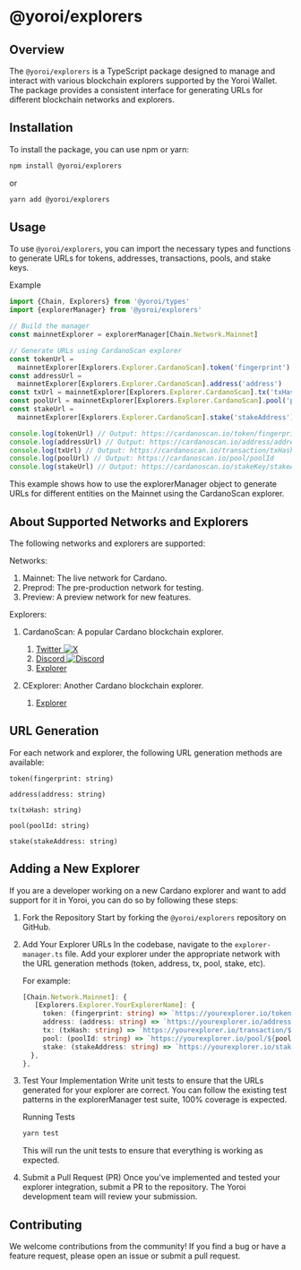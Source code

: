 # @yoroi/explorers

## Overview

The `@yoroi/explorers` is a TypeScript package designed to manage and interact with various blockchain explorers supported by the Yoroi Wallet. The package provides a consistent interface for generating URLs for different blockchain networks and explorers.

## Installation

To install the package, you can use npm or yarn:

```bash
npm install @yoroi/explorers
```

or

```bash
yarn add @yoroi/explorers
```

## Usage

To use `@yoroi/explorers`, you can import the necessary types and functions to generate URLs for tokens, addresses, transactions, pools, and stake keys.

Example

```typescript
import {Chain, Explorers} from '@yoroi/types'
import {explorerManager} from '@yoroi/explorers'

// Build the manager
const mainnetExplorer = explorerManager[Chain.Network.Mainnet]

// Generate URLs using CardanoScan explorer
const tokenUrl =
  mainnetExplorer[Explorers.Explorer.CardanoScan].token('fingerprint')
const addressUrl =
  mainnetExplorer[Explorers.Explorer.CardanoScan].address('address')
const txUrl = mainnetExplorer[Explorers.Explorer.CardanoScan].tx('txHash')
const poolUrl = mainnetExplorer[Explorers.Explorer.CardanoScan].pool('poolId')
const stakeUrl =
  mainnetExplorer[Explorers.Explorer.CardanoScan].stake('stakeAddress')

console.log(tokenUrl) // Output: https://cardanoscan.io/token/fingerprint
console.log(addressUrl) // Output: https://cardanoscan.io/address/address
console.log(txUrl) // Output: https://cardanoscan.io/transaction/txHash
console.log(poolUrl) // Output: https://cardanoscan.io/pool/poolId
console.log(stakeUrl) // Output: https://cardanoscan.io/stakeKey/stakeAddress
```

This example shows how to use the explorerManager object to generate URLs for different entities on the Mainnet using the CardanoScan explorer.

## About Supported Networks and Explorers

The following networks and explorers are supported:

Networks:

1. Mainnet: The live network for Cardano.
2. Preprod: The pre-production network for testing.
3. Preview: A preview network for new features.

Explorers:

1. CardanoScan: A popular Cardano blockchain explorer.

   1. [Twitter ![X](https://img.icons8.com/ios-filled/12/000000/x.png)](https://twitter.com/cardanoscan.io)
   2. [Discord ![Discord](https://img.icons8.com/ios-filled/12/000000/discord-logo.png)](https://discord.gg/WQFPHNXcz8)
   3. [Explorer](https://cardanoscan.io)

2. CExplorer: Another Cardano blockchain explorer.
   1. [Explorer](https://cexplorer.io)

## URL Generation

For each network and explorer, the following URL generation methods are available:

`token(fingerprint: string)`

`address(address: string)`

`tx(txHash: string)`

`pool(poolId: string)`

`stake(stakeAddress: string)`

## Adding a New Explorer

If you are a developer working on a new Cardano explorer and want to add support for it in Yoroi, you can do so by following these steps:

1. Fork the Repository
   Start by forking the `@yoroi/explorers` repository on GitHub.

2. Add Your Explorer URLs
   In the codebase, navigate to the `explorer-manager.ts` file. Add your explorer under the appropriate network with the URL generation methods (token, address, tx, pool, stake, etc).

   For example:

   ```typescript
   [Chain.Network.Mainnet]: {
      [Explorers.Explorer.YourExplorerName]: {
        token: (fingerprint: string) => `https://yourexplorer.io/token/${fingerprint}`,
        address: (address: string) => `https://yourexplorer.io/address/${address}`,
        tx: (txHash: string) => `https://yourexplorer.io/transaction/${txHash}`,
        pool: (poolId: string) => `https://yourexplorer.io/pool/${poolId}`,
        stake: (stakeAddress: string) => `https://yourexplorer.io/stake/${stakeAddress}`,
     },
   },
   ```

3. Test Your Implementation
   Write unit tests to ensure that the URLs generated for your explorer are correct. You can follow the existing test patterns in the explorerManager test suite, 100% coverage is expected.

   Running Tests

   ```bash
   yarn test
   ```

   This will run the unit tests to ensure that everything is working as expected.

4. Submit a Pull Request (PR)
   Once you've implemented and tested your explorer integration, submit a PR to the repository. The Yoroi development team will review your submission.

## Contributing

We welcome contributions from the community! If you find a bug or have a feature request, please open an issue or submit a pull request.
